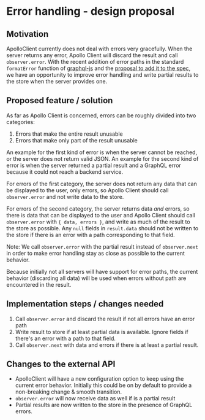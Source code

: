 # Error handling - design proposal

## Motivation
ApolloClient currently does not deal with errors very gracefully. When the server returns any error, Apollo Client will discard the result and call `observer.error`. With the recent addition of error paths in the standard `formatError` function of [graphql-js](https://github.com/graphql/graphql-js/pull/561) and the [proposal to add it to the spec](https://github.com/facebook/graphql/pull/230), we have an opportunity to improve error handling and write partial results to the store when the server provides one.

## Proposed feature / solution
As far as Apollo Client is concerned, errors can be roughly divided into two categories:

1. Errors that make the entire result unusable
2. Errors that make only part of the result unusable

An example for the first kind of error is when the server cannot be reached, or the server does not return valid JSON. An example for the second kind of error is when the server returned a partial result and a GraphQL error because it could not reach a backend service.

For errors of the first category, the server does not return any data that can be displayed to the user, only errors, so Apollo Client should call `observer.error` and not write data to the store.

For errors of the second category, the server returns data *and* errors, so there is data that can be displayed to the user and Apollo Client should call `observer.error` with `{ data, errors }`, and write as much of the result to the store as possible. Any `null` fields in `result.data` should not be written to the store if there is an error with a path corresponding to that field.

Note: We call `observer.error` with the partial result instead of `observer.next` in order to make error handling stay as close as possible to the current behavior.

Because initially not all servers will have support for error paths, the current behavior (discarding all data) will be used when errors without path are encountered in the result.

## Implementation steps / changes needed
1. Call `observer.error` and discard the result if not all errors have an error path
2. Write result to store if at least partial data is available. Ignore fields if there's an error with a path to that field.
3. Call `observer.next` with data and errors if there is at least a partial result.

## Changes to the external API
* ApolloClient will have a new configuration option to keep using the current error behavior. Initially this could be on by default to provide a non-breaking change & smooth transition.
* `observer.error` will now receive data as well if is a partial result
* Partial results are now written to the store in the presence of GraphQL errors.

